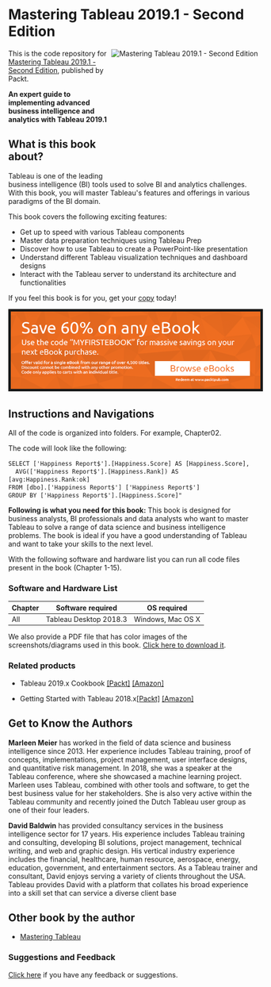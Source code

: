 # Mastering Tableau 2019.1 - Second Edition


<a href="https://www.packtpub.com/big-data-and-business-intelligence/mastering-tableau-20191-second-edition?utm_source=github&utm_medium=repository&utm_campaign=9781789533880"><img src="https://d1ldz4te4covpm.cloudfront.net/sites/default/files/imagecache/ppv4_main_book_cover/B11431_1.png" alt="Mastering Tableau 2019.1 - Second Edition" height="256px" align="right"></a>

This is the code repository for [ Mastering Tableau 2019.1 - Second Edition](https://www.packtpub.com/big-data-and-business-intelligence/mastering-tableau-20191-second-edition?utm_source=github&utm_medium=repository&utm_campaign=9781789533880), published by Packt.

**An expert guide to implementing advanced business intelligence and analytics with Tableau 2019.1**

## What is this book about?
Tableau is one of the leading business intelligence (BI) tools used to solve BI and analytics challenges. With this book, you will master Tableau's features and offerings in various paradigms of the BI domain.

This book covers the following exciting features: 
* Get up to speed with various Tableau components
* Master data preparation techniques using Tableau Prep
* Discover how to use Tableau to create a PowerPoint-like presentation
* Understand different Tableau visualization techniques and dashboard designs
* Interact with the Tableau server to understand its architecture and functionalities

If you feel this book is for you, get your [copy](https://www.amazon.com/dp/1789533880) today!

<a href="https://www.packtpub.com/?utm_source=github&utm_medium=banner&utm_campaign=GitHubBanner"><img src="https://raw.githubusercontent.com/PacktPublishing/GitHub/master/GitHub.png" 
alt="https://www.packtpub.com/" border="5" /></a>


## Instructions and Navigations
All of the code is organized into folders. For example, Chapter02.

The code will look like the following:
```
SELECT ['Happiness Report$'].[Happiness.Score] AS [Happiness.Score], 
  AVG(['Happiness Report$'].[Happiness.Rank]) AS [avg:Happiness.Rank:ok] 
FROM [dbo].['Happiness Report$'] ['Happiness Report$'] 
GROUP BY ['Happiness Report$'].[Happiness.Score]"  
```

**Following is what you need for this book:**
This book is designed for business analysts, BI professionals and data analysts who want to master Tableau to solve a range of data science and business intelligence problems. The book is ideal if you have a good understanding of Tableau and want to take your skills to the next level.

With the following software and hardware list you can run all code files present in the book (Chapter 1-15).

### Software and Hardware List

| Chapter  | Software required                   | OS required                        |
| -------- | ------------------------------------| -----------------------------------|
|      All | Tableau Desktop 2018.3              | Windows, Mac OS X                  |


We also provide a PDF file that has color images of the screenshots/diagrams used in this book. [Click here to download it](https://www.packtpub.com/sites/default/files/downloads/9781789533880_ColorImages.pdf).



### Related products <Other books you may enjoy>
* Tableau 2019.x Cookbook [[Packt]](https://www.packtpub.com/big-data-and-business-intelligence/tableau-2019x-cookbook?utm_source=github&utm_medium=repository&utm_campaign=9781789533385) [[Amazon]](https://www.amazon.com/dp/1789533384)

* Getting Started with Tableau 2018.x[[Packt]](https://www.packtpub.com/big-data-and-business-intelligence/getting-started-tableau-2018x?utm_source=github&utm_medium=repository&utm_campaign=9781788838689) [[Amazon]](https://www.amazon.com/dp/1788838688)

## Get to Know the Authors
**Marleen Meier** has worked in the field of data science and business intelligence since 2013. Her experience includes Tableau training, proof of concepts, implementations, project management, user interface designs, and quantitative risk management. In 2018, she was a speaker at the Tableau conference, where she showcased a machine learning project. Marleen uses Tableau, combined with other tools and software, to get the best business value for her stakeholders. She is also very active within the Tableau community and recently joined the Dutch Tableau user group as one of their four leaders.

**David Baldwin** has provided consultancy services in the business intelligence sector for 17 years. His experience includes Tableau training and consulting, developing BI solutions, project management, technical writing, and web and graphic design. His vertical industry experience includes the financial, healthcare, human resource, aerospace, energy, education, government, and entertainment sectors. As a Tableau trainer and consultant, David enjoys serving a variety of clients throughout the USA. Tableau provides David with a platform that collates his broad experience into a skill set that can service a diverse client base

## Other book by the author
* [Mastering Tableau](https://www.packtpub.com/big-data-and-business-intelligence/mastering-tableau?utm_source=github&utm_medium=repository&utm_campaign=9781784397692)

### Suggestions and Feedback
[Click here](https://docs.google.com/forms/d/e/1FAIpQLSdy7dATC6QmEL81FIUuymZ0Wy9vH1jHkvpY57OiMeKGqib_Ow/viewform) if you have any feedback or suggestions.
